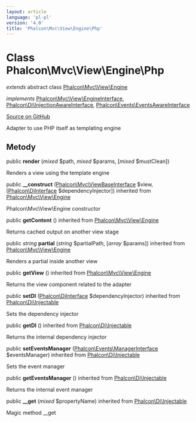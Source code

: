 ```yaml
---
layout: article
language: 'pl-pl'
version: '4.0'
title: 'Phalcon\Mvc\View\Engine\Php'
---
```


# Class **Phalcon\Mvc\View\Engine\Php**

*extends* abstract class [Phalcon\Mvc\View\Engine](/4.0/en/api/Phalcon_Mvc_View_Engine)

*implements* [Phalcon\Mvc\View\EngineInterface](/4.0/en/api/Phalcon_Mvc_View_EngineInterface), [Phalcon\Di\InjectionAwareInterface](/4.0/en/api/Phalcon_Di_InjectionAwareInterface), [Phalcon\Events\EventsAwareInterface](/4.0/en/api/Phalcon_Events_EventsAwareInterface)

<a href="https://github.com/phalcon/cphalcon/tree/v4.0.0/phalcon/mvc/view/engine/php.zep" class="btn btn-default btn-sm">Source on GitHub</a>

Adapter to use PHP itself as templating engine

## Metody

public **render** (*mixed* $path, *mixed* $params, [*mixed* $mustClean])

Renders a view using the template engine

public **__construct** ([Phalcon\Mvc\ViewBaseInterface](/4.0/en/api/Phalcon_Mvc_ViewBaseInterface) $view, [[Phalcon\DiInterface](/4.0/en/api/Phalcon_DiInterface) $dependencyInjector]) inherited from [Phalcon\Mvc\View\Engine](/4.0/en/api/Phalcon_Mvc_View_Engine)

Phalcon\Mvc\View\Engine constructor

public **getContent** () inherited from [Phalcon\Mvc\View\Engine](/4.0/en/api/Phalcon_Mvc_View_Engine)

Returns cached output on another view stage

public *string* **partial** (*string* $partialPath, [*array* $params]) inherited from [Phalcon\Mvc\View\Engine](/4.0/en/api/Phalcon_Mvc_View_Engine)

Renders a partial inside another view

public **getView** () inherited from [Phalcon\Mvc\View\Engine](/4.0/en/api/Phalcon_Mvc_View_Engine)

Returns the view component related to the adapter

public **setDI** ([Phalcon\DiInterface](/4.0/en/api/Phalcon_DiInterface) $dependencyInjector) inherited from [Phalcon\Di\Injectable](/4.0/en/api/Phalcon_Di_Injectable)

Sets the dependency injector

public **getDI** () inherited from [Phalcon\Di\Injectable](/4.0/en/api/Phalcon_Di_Injectable)

Returns the internal dependency injector

public **setEventsManager** ([Phalcon\Events\ManagerInterface](/4.0/en/api/Phalcon_Events_ManagerInterface) $eventsManager) inherited from [Phalcon\Di\Injectable](/4.0/en/api/Phalcon_Di_Injectable)

Sets the event manager

public **getEventsManager** () inherited from [Phalcon\Di\Injectable](/4.0/en/api/Phalcon_Di_Injectable)

Returns the internal event manager

public **__get** (*mixed* $propertyName) inherited from [Phalcon\Di\Injectable](/4.0/en/api/Phalcon_Di_Injectable)

Magic method __get